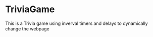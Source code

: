 # TriviaGame

This is a Trivia game using inverval timers and delays to dynamically change the webpage